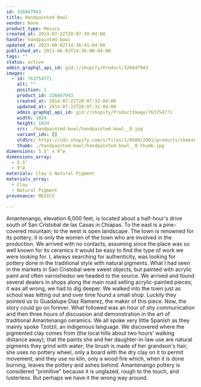 ```yaml
---
id: 326847943
title: Handpainted Bowl
vendor: None
product_type: Mexico
created_at: 2014-07-22T20:07:30-04:00
handle: handpainted-bowl
updated_at: 2023-08-02T14:36:41-04:00
published_at: 2011-06-02T14:36:00-04:00
tags: ""
status: active
admin_graphql_api_id: gid://shopify/Product/326847943
images:
  - id: 763754771
    alt: ""
    position: 1
    product_id: 326847943
    created_at: 2014-07-22T20:07:32-04:00
    updated_at: 2014-07-22T20:07:32-04:00
    admin_graphql_api_id: gid://shopify/ProductImage/763754771
    width: 1024
    height: 1024
    src: ./handpainted-bowl/handpainted-bowl__0.jpg
    variant_ids: []
    oldSrc: https://cdn.shopify.com/s/files/1/0589/2901/products/skmex0094.tif.jpeg?v=1406074052
    thumb: ./handpainted-bowl/handpainted-bowl__0-thumb.jpg
dimensions: 5.5" x 9"ø
dimensions_array:
  - 5.5"
  - 9"ø
materials: Clay & Natural Pigment
materials_array:
  - Clay
  - Natural Pigment
provenance: MEXICO

---
```


Amantenango, elevation 6,000 feet, is located about a half-hour's drive south of San Cristobal de las Casas in Chiapas. To the east is a pine-covered mountain; to the west is open landscape. The town is renowned for its pottery; it is only the women of the town who are involved in the production. We arrived with no contacts, assuming since the place was so well known for its ceramics it would be easy to find the type of work we were looking for. I, always searching for authenticity, was looking for pottery done in the traditional style with natural pigments. What I had seen in the markets in San Cristobal were sweet objects, but painted with acrylic paint and often varnishedso we headed to the source. We arrived and found several dealers in shops along the main road selling acrylic-painted pieces; it was all wrong, we had to dig deeper. We walked into the town just as school was letting out and over time found a small shop. Luckily they pointed us to Guadalupe Diaz Ramerez, the maker of this piece. Now, the story could go on forever. What followed was an hour of shy communication and then three hours of discussion and demonstration in the art of traditional Amantenango ceramics. We all spoke very little Spanish as they mainly spoke Tzotzil, an indigenous language. We discovered where the pigmented clay comes from (the local hills about two hours' walking distance away); that the paints she and her daughter-in-law use are natural pigments they grind with water; the brush is made of her grandson's hair; she uses no pottery wheel, only a board with the dry clay on it to permit movement; and they use no kiln, only a wood fire which, when it is done burning, leaves the pottery and ashes behind. Amantenango pottery is considered "primitive" because it is unglazed, rough to the touch, and lusterless. But perhaps we have it the wrong way around.